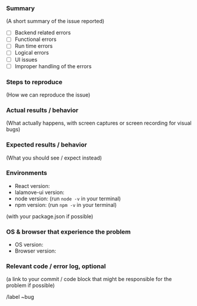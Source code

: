 <!--

Please put short and descriptive title above.

-->

### Summary

(A short summary of the issue reported)

- [ ] Backend related errors
- [ ] Functional errors
- [ ] Run time errors
- [ ] Logical errors
- [ ] UI issues
- [ ] Improper handling of the errors

### Steps to reproduce

(How we can reproduce the issue)

### Actual results / behavior

(What actually happens, with screen captures or screen recording for visual bugs)

### Expected results / behavior

(What you should see / expect instead)

### Environments

* React version:
* lalamove-ui version:
* node version: (run `node -v` in your terminal)
* npm version: (run `npm -v` in your terminal)

(with your package.json if possible)

### OS & browser that experience the problem

* OS version:
* Browser version:

### Relevant code / error log, optional

(a link to your commit / code block that might be responsible for the problem if possible)

/label ~bug
